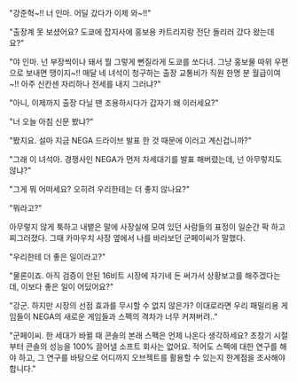 "강준혁~!! 너 인마. 어딜 갔다가 이제 와~!!"

"출장계 못 보셨어요? 도쿄에 잡지사에 홍보용 카트리지랑 전단 돌리러 갔다 왔는데요?"

"야 인마. 넌 부장씩이나 돼서 뭘 그렇게 뻔질라게 도쿄를 쏘다녀. 그냥 홍보물 따위 우편으로 보내면 땡이지~!! 매달 네 녀석이 청구하는 출장 교통비가 직원 한명 분 월급이여~!! 아주 신칸센 자리하나 전세를 내지 그러냐?"

"아니, 이제까지 출장 다닐 땐 조용하시다가 갑자기 왜 이러세요?"

"너 오늘 아침 신문 봤냐?"

"봤지요. 설마 지금 NEGA 드라이브 발표 한 것 때문에 이러고 계신겁니까?"

"그래 이 녀석아. 경쟁사인 NEGA가 먼저 차세대기를 발표 해버렸는데, 넌 아무렇지도 않냐?"

"그게 뭐 어떠세요? 오히려 우리한테는 더 좋지 않나요?"

"뭐라고?"

아무렇지 않게 툭하고 내뱉은 말에 사장실에 모여 있던 사람들의 표정이 일순간 팍 하고 찌그러졌다. 그때 카마우치 사장 옆에서 나를 바라보던 군페이씨가 말했다.

"우리한테 더 좋은 일이라고?"

"물론이죠. 아직 검증이 안된 16비트 시장에 자기네 돈 써가서 상황보고를 해주겠다는데, 이보다 좋은 일이 어딨어요?"

"강군. 하지만 시장의 선점 효과를 무시할 수 없지 않은가? 이대로라면 우리 패밀리용 게임들이 NEGA의 새로운 게임들과 스펙의 격차가 너무 커져버려.."

"군페이씨. 한 세대가 바뀔 때 콘솔의 본래 스펙은 언제 나온다 생각하세요? 초창기 시절부터 콘솔의 성능을 100% 끌어낼 소프트 회사는 없어요. 적어도 스펙에 대한 연구를 해야 하고, 그 연구를 바탕으로 어디까지 오브젝트를 활용할 수 있는지 한계점을 조사해야 합니다."